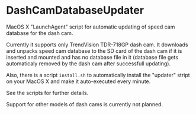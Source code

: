 # DashCamDatabaseUpdater

MacOS X "LaunchAgent" script for automatic updating of speed cam database for the dash cam.

Currently it supports only TrendVision TDR-718GP dash cam. It downloads and unpacks speed cam database to the SD card of the dash cam if it is inserted and mounted and has no database file in it (database file gets automaticaly removed by the dash cam after successfull updating).

Also, there is a script `install.sh` to automatically install the "updater" stript on your MacOS X and make it auto-executed every minute.

See the scripts for further details.

Support for other models of dash cams is currently not planned.
